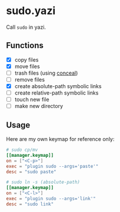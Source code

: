 # sudo.yazi

Call `sudo` in yazi.

## Functions

- [x] copy files
- [x] move files
- [ ] trash files (using [conceal](https://github.com/TD-Sky/conceal))
- [ ] remove files
- [x] create absolute-path symbolic links
- [ ] create relative-path symbolic links
- [ ] touch new file
- [ ] make new directory

## Usage

Here are my own keymap for reference only:

```toml
# sudo cp/mv
[[manager.keymap]]
on = ["<C-p>"]
exec = "plugin sudo --args='paste'"
desc = "sudo paste"

# sudo ln -s (absolute-path)
[[manager.keymap]]
on = ["<C-l>"]
exec = "plugin sudo --args='link'"
desc = "sudo link"
```
